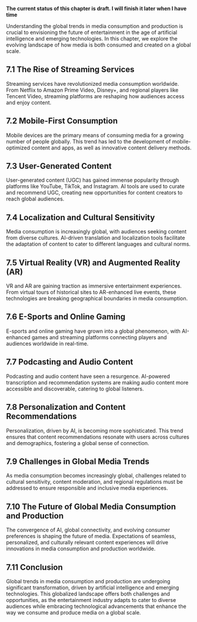 **The current status of this chapter is draft. I will finish it later when I have time**

Understanding the global trends in media consumption and production is crucial to envisioning the future of entertainment in the age of artificial intelligence and emerging technologies. In this chapter, we explore the evolving landscape of how media is both consumed and created on a global scale.

7.1 The Rise of Streaming Services
----------------------------------

Streaming services have revolutionized media consumption worldwide. From Netflix to Amazon Prime Video, Disney+, and regional players like Tencent Video, streaming platforms are reshaping how audiences access and enjoy content.

7.2 Mobile-First Consumption
----------------------------

Mobile devices are the primary means of consuming media for a growing number of people globally. This trend has led to the development of mobile-optimized content and apps, as well as innovative content delivery methods.

7.3 User-Generated Content
--------------------------

User-generated content (UGC) has gained immense popularity through platforms like YouTube, TikTok, and Instagram. AI tools are used to curate and recommend UGC, creating new opportunities for content creators to reach global audiences.

7.4 Localization and Cultural Sensitivity
-----------------------------------------

Media consumption is increasingly global, with audiences seeking content from diverse cultures. AI-driven translation and localization tools facilitate the adaptation of content to cater to different languages and cultural norms.

7.5 Virtual Reality (VR) and Augmented Reality (AR)
---------------------------------------------------

VR and AR are gaining traction as immersive entertainment experiences. From virtual tours of historical sites to AR-enhanced live events, these technologies are breaking geographical boundaries in media consumption.

7.6 E-Sports and Online Gaming
------------------------------

E-sports and online gaming have grown into a global phenomenon, with AI-enhanced games and streaming platforms connecting players and audiences worldwide in real-time.

7.7 Podcasting and Audio Content
--------------------------------

Podcasting and audio content have seen a resurgence. AI-powered transcription and recommendation systems are making audio content more accessible and discoverable, catering to global listeners.

7.8 Personalization and Content Recommendations
-----------------------------------------------

Personalization, driven by AI, is becoming more sophisticated. This trend ensures that content recommendations resonate with users across cultures and demographics, fostering a global sense of connection.

7.9 Challenges in Global Media Trends
-------------------------------------

As media consumption becomes increasingly global, challenges related to cultural sensitivity, content moderation, and regional regulations must be addressed to ensure responsible and inclusive media experiences.

7.10 The Future of Global Media Consumption and Production
----------------------------------------------------------

The convergence of AI, global connectivity, and evolving consumer preferences is shaping the future of media. Expectations of seamless, personalized, and culturally relevant content experiences will drive innovations in media consumption and production worldwide.

7.11 Conclusion
---------------

Global trends in media consumption and production are undergoing significant transformation, driven by artificial intelligence and emerging technologies. This globalized landscape offers both challenges and opportunities, as the entertainment industry adapts to cater to diverse audiences while embracing technological advancements that enhance the way we consume and produce media on a global scale.
